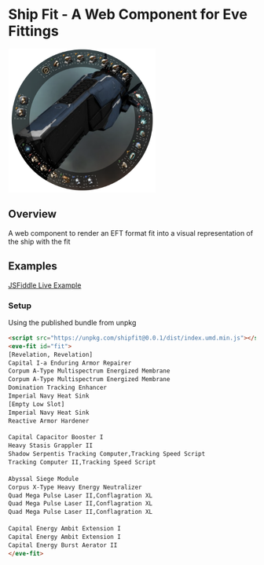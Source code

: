 # Ship Fit - A Web Component for Eve Fittings

<img alt="image of fitting wheel" width="300px" src="images/preview.png" />

## Overview
A web component to render an EFT format fit into a visual
representation of the ship with the fit

## Examples
[JSFiddle Live Example](https://jsfiddle.net/souptheloop/k76u48ab/9/)

### Setup
Using the published bundle from unpkg
```html
<script src="https://unpkg.com/shipfit@0.0.1/dist/index.umd.min.js"></script>
<eve-fit id="fit">
[Revelation, Revelation]
Capital I-a Enduring Armor Repairer
Corpum A-Type Multispectrum Energized Membrane
Corpum A-Type Multispectrum Energized Membrane
Domination Tracking Enhancer
Imperial Navy Heat Sink
[Empty Low Slot]
Imperial Navy Heat Sink
Reactive Armor Hardener

Capital Capacitor Booster I
Heavy Stasis Grappler II
Shadow Serpentis Tracking Computer,Tracking Speed Script
Tracking Computer II,Tracking Speed Script

Abyssal Siege Module
Corpus X-Type Heavy Energy Neutralizer
Quad Mega Pulse Laser II,Conflagration XL
Quad Mega Pulse Laser II,Conflagration XL
Quad Mega Pulse Laser II,Conflagration XL

Capital Energy Ambit Extension I
Capital Energy Ambit Extension I
Capital Energy Burst Aerator II
</eve-fit>
```

